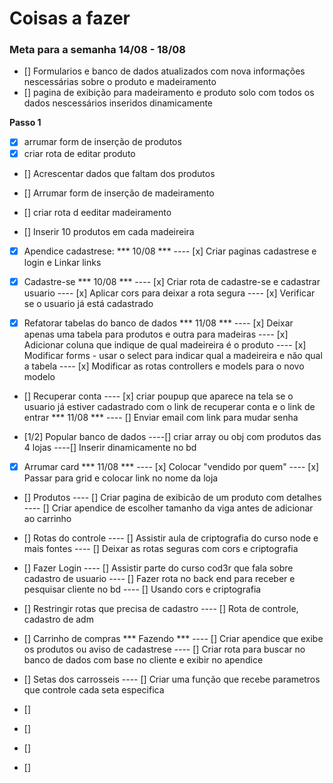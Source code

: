 # Coisas a fazer

 ### Meta para a semanha 14/08 - 18/08
- [] Formularios e banco de dados atualizados com nova informações nescessárias sobre o produto e madeiramento
- [] pagina de exibição para madeiramento e produto solo com todos os dados nescessários inseridos dinamicamente 

**Passo 1**
- [x] arrumar form de inserção de produtos 
- [x] criar rota  de editar produto
- [] Acrescentar dados que faltam dos produtos 

- [] Arrumar form de inserção de madeiramento
- [] criar rota d eeditar madeiramento
- [] Inserir 10 produtos em cada madeireira 

- [x] Apendice cadastrese: *** 10/08 ***
---- [x] Criar paginas cadastrese e login e Linkar links

- [x] Cadastre-se *** 10/08 ***
---- [x] Criar rota de cadastre-se e cadastrar usuario 
---- [x] Aplicar cors para deixar a rota segura
---- [x] Verificar se o usuario já está cadastrado

- [x] Refatorar tabelas do banco de dados *** 11/08 ***
---- [x] Deixar apenas uma tabela para produtos e outra para madeiras
---- [x] Adicionar coluna que indique de qual madeireira é o produto
---- [x] Modificar forms - usar o select para indicar qual a madeireira e não qual a tabela 
---- [x] Modificar as rotas controllers e models para o novo modelo

- [] Recuperar conta
---- [x] criar poupup que aparece na tela se o usuario já estiver cadastrado com o link de recuperar conta e o link de entrar *** 11/08 ***
---- [] Enviar email com link para mudar senha 

- [1/2] Popular banco de dados 
----[] criar array ou obj com produtos das 4 lojas
----[] Inserir dinamicamente no bd 

- [x] Arrumar card *** 11/08 ***
---- [x] Colocar "vendido por quem"
---- [x] Passar para grid e colocar link no nome da loja 

- [] Produtos 
---- [] Criar pagina de exibicão de um produto com detalhes 
---- [] Criar apendice de escolher tamanho da viga antes de adicionar ao carrinho

- [] Rotas do controle
---- [] Assistir aula de criptografia do curso node e mais fontes
---- [] Deixar as rotas seguras com cors e criptografia

- [] Fazer Login
---- [] Assistir parte do curso cod3r que fala sobre cadastro de usuario
---- [] Fazer rota no back end para receber e pesquisar cliente no bd
---- [] Usando cors e criptografia

- [] Restringir rotas que precisa de cadastro
---- [] Rota de controle, cadastro de adm

- [] Carrinho de compras *** Fazendo ***
---- [] Criar apendice que exibe os produtos ou aviso de cadastrese
---- [] Criar rota para buscar no banco de dados com base no cliente e exibir no apendice

- [] Setas dos carrosseis 
---- [] Criar uma função que recebe parametros que controle cada seta especifica 

- [] 
- [] 
- [] 
- [] 